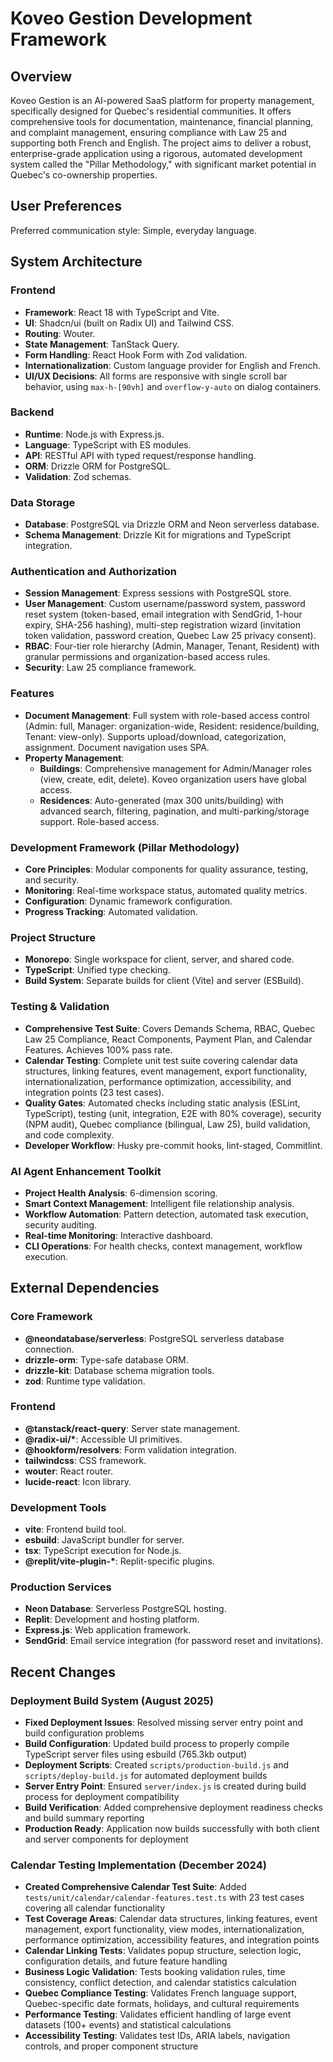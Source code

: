# Koveo Gestion Development Framework

## Overview

Koveo Gestion is an AI-powered SaaS platform for property management, specifically designed for Quebec's residential communities. It offers comprehensive tools for documentation, maintenance, financial planning, and complaint management, ensuring compliance with Law 25 and supporting both French and English. The project aims to deliver a robust, enterprise-grade application using a rigorous, automated development system called the "Pillar Methodology," with significant market potential in Quebec's co-ownership properties.

## User Preferences

Preferred communication style: Simple, everyday language.

## System Architecture

### Frontend

- **Framework**: React 18 with TypeScript and Vite.
- **UI**: Shadcn/ui (built on Radix UI) and Tailwind CSS.
- **Routing**: Wouter.
- **State Management**: TanStack Query.
- **Form Handling**: React Hook Form with Zod validation.
- **Internationalization**: Custom language provider for English and French.
- **UI/UX Decisions**: All forms are responsive with single scroll bar behavior, using `max-h-[90vh]` and `overflow-y-auto` on dialog containers.

### Backend

- **Runtime**: Node.js with Express.js.
- **Language**: TypeScript with ES modules.
- **API**: RESTful API with typed request/response handling.
- **ORM**: Drizzle ORM for PostgreSQL.
- **Validation**: Zod schemas.

### Data Storage

- **Database**: PostgreSQL via Drizzle ORM and Neon serverless database.
- **Schema Management**: Drizzle Kit for migrations and TypeScript integration.

### Authentication and Authorization

- **Session Management**: Express sessions with PostgreSQL store.
- **User Management**: Custom username/password system, password reset system (token-based, email integration with SendGrid, 1-hour expiry, SHA-256 hashing), multi-step registration wizard (invitation token validation, password creation, Quebec Law 25 privacy consent).
- **RBAC**: Four-tier role hierarchy (Admin, Manager, Tenant, Resident) with granular permissions and organization-based access rules.
- **Security**: Law 25 compliance framework.

### Features

- **Document Management**: Full system with role-based access control (Admin: full, Manager: organization-wide, Resident: residence/building, Tenant: view-only). Supports upload/download, categorization, assignment. Document navigation uses SPA.
- **Property Management**:
  - **Buildings**: Comprehensive management for Admin/Manager roles (view, create, edit, delete). Koveo organization users have global access.
  - **Residences**: Auto-generated (max 300 units/building) with advanced search, filtering, pagination, and multi-parking/storage support. Role-based access.

### Development Framework (Pillar Methodology)

- **Core Principles**: Modular components for quality assurance, testing, and security.
- **Monitoring**: Real-time workspace status, automated quality metrics.
- **Configuration**: Dynamic framework configuration.
- **Progress Tracking**: Automated validation.

### Project Structure

- **Monorepo**: Single workspace for client, server, and shared code.
- **TypeScript**: Unified type checking.
- **Build System**: Separate builds for client (Vite) and server (ESBuild).

### Testing & Validation

- **Comprehensive Test Suite**: Covers Demands Schema, RBAC, Quebec Law 25 Compliance, React Components, Payment Plan, and Calendar Features. Achieves 100% pass rate.
- **Calendar Testing**: Complete unit test suite covering calendar data structures, linking features, event management, export functionality, internationalization, performance optimization, accessibility, and integration points (23 test cases).
- **Quality Gates**: Automated checks including static analysis (ESLint, TypeScript), testing (unit, integration, E2E with 80% coverage), security (NPM audit), Quebec compliance (bilingual, Law 25), build validation, and code complexity.
- **Developer Workflow**: Husky pre-commit hooks, lint-staged, Commitlint.

### AI Agent Enhancement Toolkit

- **Project Health Analysis**: 6-dimension scoring.
- **Smart Context Management**: Intelligent file relationship analysis.
- **Workflow Automation**: Pattern detection, automated task execution, security auditing.
- **Real-time Monitoring**: Interactive dashboard.
- **CLI Operations**: For health checks, context management, workflow execution.

## External Dependencies

### Core Framework

- **@neondatabase/serverless**: PostgreSQL serverless database connection.
- **drizzle-orm**: Type-safe database ORM.
- **drizzle-kit**: Database schema migration tools.
- **zod**: Runtime type validation.

### Frontend

- **@tanstack/react-query**: Server state management.
- **@radix-ui/\***: Accessible UI primitives.
- **@hookform/resolvers**: Form validation integration.
- **tailwindcss**: CSS framework.
- **wouter**: React router.
- **lucide-react**: Icon library.

### Development Tools

- **vite**: Frontend build tool.
- **esbuild**: JavaScript bundler for server.
- **tsx**: TypeScript execution for Node.js.
- **@replit/vite-plugin-\***: Replit-specific plugins.

### Production Services

- **Neon Database**: Serverless PostgreSQL hosting.
- **Replit**: Development and hosting platform.
- **Express.js**: Web application framework.
- **SendGrid**: Email service integration (for password reset and invitations).

## Recent Changes

### Deployment Build System (August 2025)

- **Fixed Deployment Issues**: Resolved missing server entry point and build configuration problems
- **Build Configuration**: Updated build process to properly compile TypeScript server files using esbuild (765.3kb output)
- **Deployment Scripts**: Created `scripts/production-build.js` and `scripts/deploy-build.js` for automated deployment builds
- **Server Entry Point**: Ensured `server/index.js` is created during build process for deployment compatibility
- **Build Verification**: Added comprehensive deployment readiness checks and build summary reporting
- **Production Ready**: Application now builds successfully with both client and server components for deployment

### Calendar Testing Implementation (December 2024)

- **Created Comprehensive Calendar Test Suite**: Added `tests/unit/calendar/calendar-features.test.ts` with 23 test cases covering all calendar functionality
- **Test Coverage Areas**: Calendar data structures, linking features, event management, export functionality, view modes, internationalization, performance optimization, accessibility features, and integration points
- **Calendar Linking Tests**: Validates popup structure, selection logic, configuration details, and future feature handling
- **Business Logic Validation**: Tests booking validation rules, time consistency, conflict detection, and calendar statistics calculation
- **Quebec Compliance Testing**: Validates French language support, Quebec-specific date formats, holidays, and cultural requirements
- **Performance Testing**: Validates efficient handling of large event datasets (100+ events) and statistical calculations
- **Accessibility Testing**: Validates test IDs, ARIA labels, navigation controls, and proper component structure

```

```
